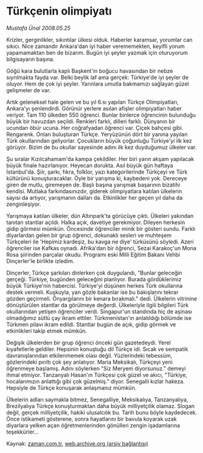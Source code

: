 # Türkçenin olimpiyatı

*Mustafa Ünal 2008.05.25*

<tr><td class="metin" colspan="2" style="padding-top: 20px; padding-left: 5px; padding-right: 10px;">Krizler, gerginlikler, sıkıntılar ülkesi olduk. Haberler karamsar, yorumlar can sıkıcı. Nice zamandır Ankara'dan iyi haber verememekten, keyifli yorum yapamamaktan ben de bizarım. Bugün iyi şeyler yazmak için oturuyorum bilgisayarın başına.</td></tr><tr><td class="metin" colspan="2" style="padding-top: 20px; padding-left: 5px; padding-right: 10px;"><p>Göğü kara bulutlarla kaplı Başkent'in boğucu havasından bir nebze sıyrılmakta fayda var. Belki beylik laf ama gerçek: Türkiye'de iyi şeyler de oluyor. Hem de çok iyi şeyler. Yarınlara umutla bakmamızı sağlayan güzel gelişmeler de var. 
<p>Artık geleneksel hale gelen ve bu yıl 6.sı yapılan Türkçe Olimpiyatları, Ankara'yı şenlendirdi. Görünür yerlere asılan afişler olimpiyatları haber veriyor. Tam 110 ülkeden 550 öğrenci. Bunlar binlerce öğrencinin bulunduğu büyük bir havuzdan seçildi. Renkleri farklı, dilleri farklı. Dünyanın bir ucundan öbür ucuna. Her coğrafyadan öğrenci var. Çiçek bahçesi gibi. Rengarenk. Onları buluşturan Türkçe. Yeryüzünün dört bir yanına yayılan Türk okullarından geliyorlar. Çocukların büyük çoğunluğu Türkiye'yi ilk kez görüyor. Bizim de bu okullar sayesinde adını ilk kez duyduğumuz ülkeler var. 
<p>Şu sıralar Kızılcahamam'da kampa çekildiler. Her biri yarın akşam yapılacak büyük finale hazırlanıyor. Heyecan dorukta. Asıl büyük gün haftaya İstanbul'da. Şiir, şarkı, fıkra, folklor, yazı kategorilerinde Türkçeyi ve Türk kültürünü konuşturacaklar. Öyle bir yarışma ki, kaybedeni yok. Dereceye giren de mutlu, giremeyen de. Başlı başına yarışmak başarının bizatihi kendisi. Mutlaka farkındasınızdır, giderek olimpiyatlara katılan ülkelerin sayısı da artıyor, yarışmanın dalları da. Etkinlikler her geçen yıl daha da zenginleşiyor. 
<p>Yarışmaya katılan ülkeler, dün Altınpark'ta görücüye çıktı. Ülkeleri yakından tanıtan stantlar açıldı. Halka açık, davetiye gerekmiyor. Dileyen herkesin gidip görmesi mümkün. Öncesinde öğrenciler minik bir gösteri sundu. Farklı diyarlardan gelen bir grup öğrenci, dokunaklı sesleri ve muhteşem Türkçeleri ile 'Hepimiz kardeşiz, bu kavga ne diye' türküsünü söyledi. Azeri öğrenciler ise Kafkas oynadı. Afrika'dan bir öğrenci, Sezai Karakoç'un Mona Rosa şiirinden parçalar okudu. Programı eski Milli Eğitim Bakanı Vehbi Dinçerler'le birlikte izledim.
<p>Dinçerler, Türkçe şarkıları dinlerken çok duygulandı, "Bunlar geleceğin gerçeği. Türkiye, bugünden geleceğini planlıyor. Burada gördüklerimiz büyük Türkiye'nin habercisi. Türkiye'yi düşünen herkes Türk okullarına destek vermeli. Kuşkuyla, yan gözle bakanlar ise bu bakışlarını tekrar gözden geçirmeli. Önyargılarını bir kenara bırakmalı." dedi. Ülkelerin vitrinine dönüştürülen stantlar da görülmeye değerdi. Ülkeleriyle ilgili bilgileri Türk okullarından yetişen öğrenciler verdi. Singapur'un standında hiç de aşinası olmadığımız sütlü çay ikram ettiler. Türkmenistan'ın anlatıldığı bölümde ise Türkmen pilavı ikram edildi. Stantlar bugün de açık, gidip görmek ve etkinlikleri takip etmek mümkün. 
<p>Değişik ülkelerden bir grup öğrenci önceki gün gazetedeydi. Yerel kıyafetlerle geldiler. Hepsinin konuştuğu dil Türkçe idi. Sıcak ve sempatik davranışlarından etkilenmemek olası değil. Yüzlerindeki tebessüm, gözlerindeki pırıltı çok şey anlatıyor. Maria Meksikalı, Türkçeyi yeni öğrenmeye başlamış. Adını söylerken "Siz Meryem diyorsunuz." demeyi ihmal etmiyor. Tanzanyalı Hasan'ın Türkçesi çok güzel ve akıcı, "Türkiye, hocalarımızın anlattığı gibi çok güzelmiş." diyor. Senegalli kızlar hakeza. Hepsiyle de Türkçe konuşarak anlaşmanız mümkün.
<p>Ülkelerin adları saymakla bitmez, Senegalliye, Meksikalıya, Tanzanyalıya, Brezilyalıya Türkçe konuşturmaktan daha büyük milliyetçilik olamaz. Slogan değil, gerçek milliyetçilik, hakiki ulusalcılık bu. Tarih bunu böyle kaydedecek. Önce istikameti gösterene, sonra hayatlarını bir bavula koyarak uzak diyarlara yelken açan öğretmenlerinden gönülleri zengin işadamlarına teşekkürler... <br/></p></p></p></p></p></p></p></td></tr>

Kaynak: [zaman.com.tr](http://zaman.com.tr/yazar.do?yazino=693802), [web.archive.org (arşiv bağlantısı)](http://web.archive.org/web/20080804185352/http://www.zaman.com.tr:80/yazar.do?yazino=693802)
